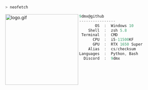 ```zsh
> neofetch
```

<img align="left" src="https://i.pinimg.com/originals/b8/66/15/b866150a9b1a36ab2e58d87909df5bc3.gif" alt="logo.gif" width="230" height="225.6" />


```csharp
9dmx@github
----------------
       OS  :  Windows 10
    Shell  :  zsh 5.8
 Terminal  :  CMD
      CPU  :  i5-11500KF
      GPU  :  RTX 1650 Super
    Alias  :  cs/checksum
Languages  :  Python, Bash
  Discord  :  9dmx

